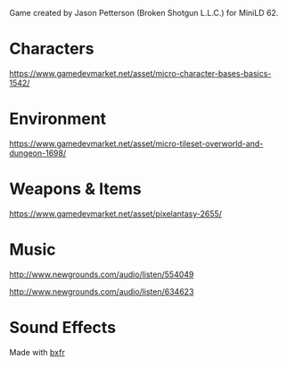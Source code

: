 Game created by Jason Petterson (Broken Shotgun L.L.C.) for MiniLD 62.

# Characters
https://www.gamedevmarket.net/asset/micro-character-bases-basics-1542/

# Environment
https://www.gamedevmarket.net/asset/micro-tileset-overworld-and-dungeon-1698/

# Weapons & Items
https://www.gamedevmarket.net/asset/pixelantasy-2655/

# Music
http://www.newgrounds.com/audio/listen/554049

http://www.newgrounds.com/audio/listen/634623

# Sound Effects
Made with [bxfr](http://www.bfxr.net/)